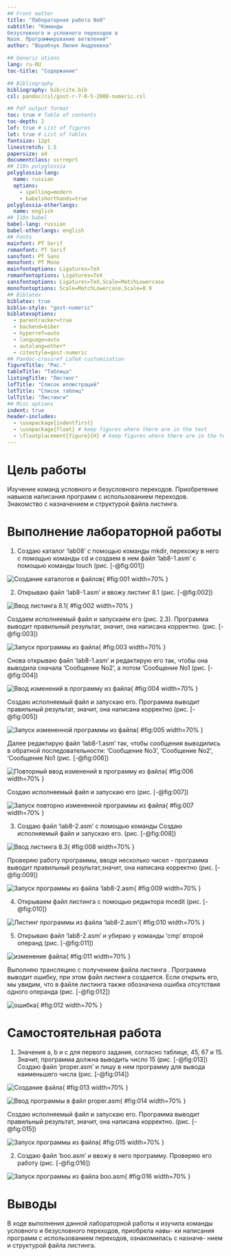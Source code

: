 ```yaml
---
## Front matter
title: "Лабораторная работа No8"
subtitle: "Команды
безусловного и условного переходов в
Nasm. Программирование ветвлений"
author: "Воробчук Лилия Андреевна"

## Generic otions
lang: ru-RU
toc-title: "Содержание"

## Bibliography
bibliography: bib/cite.bib
csl: pandoc/csl/gost-r-7-0-5-2008-numeric.csl

## Pdf output format
toc: true # Table of contents
toc-depth: 2
lof: true # List of figures
lot: true # List of tables
fontsize: 12pt
linestretch: 1.5
papersize: a4
documentclass: scrreprt
## I18n polyglossia
polyglossia-lang:
  name: russian
  options:
	- spelling=modern
	- babelshorthands=true
polyglossia-otherlangs:
  name: english
## I18n babel
babel-lang: russian
babel-otherlangs: english
## Fonts
mainfont: PT Serif
romanfont: PT Serif
sansfont: PT Sans
monofont: PT Mono
mainfontoptions: Ligatures=TeX
romanfontoptions: Ligatures=TeX
sansfontoptions: Ligatures=TeX,Scale=MatchLowercase
monofontoptions: Scale=MatchLowercase,Scale=0.9
## Biblatex
biblatex: true
biblio-style: "gost-numeric"
biblatexoptions:
  - parentracker=true
  - backend=biber
  - hyperref=auto
  - language=auto
  - autolang=other*
  - citestyle=gost-numeric
## Pandoc-crossref LaTeX customization
figureTitle: "Рис."
tableTitle: "Таблица"
listingTitle: "Листинг"
lofTitle: "Список иллюстраций"
lotTitle: "Список таблиц"
lolTitle: "Листинги"
## Misc options
indent: true
header-includes:
  - \usepackage{indentfirst}
  - \usepackage{float} # keep figures where there are in the text
  - \floatplacement{figure}{H} # keep figures where there are in the text
---
```


# Цель работы

Изучение команд условного и безусловного переходов. Приобретение навыков написания программ с использованием переходов. Знакомство с назначением и структурой файла листинга.

# Выполнение лабораторной работы

1. Создаю каталог ‘lab08’ с помощью команды mkdir, перехожу в него с помощью команды cd и создаем в нем файл ‘lab8-1.asm’ с помощью команды
touch (рис. [-@fig:001])

![Создание каталогов и файлов](image/1.png){ #fig:001 width=70% }

2. Открываю файл ‘lab8-1.asm’ и ввожу листинг 8.1 (рис. [-@fig:002])

![Ввод листинга 8.1](image/2.png){ #fig:002 width=70% }

Создаем исполняемый файл и запускаем его (рис. 2.3). Программа выводит правильный результат, значит, она написана корректно. (рис. [-@fig:003])

![Запуск программы из файла](image/3.png){ #fig:003 width=70% }

Снова открываю файл ‘lab8-1.asm’ и редактирую его так, чтобы она выводила сначала ‘Сообщение No2’, а потом ‘Сообщение No1 (рис. [-@fig:004])

![Ввод изменений в программу из файла](image/4.png){ #fig:004 width=70% }

Создаю исполняемый файл и запускаю его. Программа выводит правильный результат, значит, она написана корректно (рис. [-@fig:005])

![Запуск измененной программы из файла](image/5.png){ #fig:005 width=70% }

Далее редактирую файл ‘lab8-1.asm’ так, чтобы сообщения выводились в обратной последовательности: ‘Сообщение No3’, ‘Сообщение No2’, ‘Сообщение No1 (рис. [-@fig:006])

![Повторный ввод изменений в программу из файла](image/6.png){ #fig:006 width=70% }

Создаю исполняемый файл и запускаю его (рис. [-@fig:007])

![Запуск повторно измененной программы из файла](image/7.png){ #fig:007 width=70% }

3. Создаю файл ‘lab8-2.asm’ с помощью команды
Создаю исполняемый файл и запускаю его. (рис. [-@fig:008])

![Ввод листинга 8.3](image/8.png){ #fig:008 width=70% }

Проверяю работу программы, вводя несколько чисел - программа выводит правильный результат,значит, она написана корректно (рис. [-@fig:009])

![Запуск программы из файла ‘lab8-2.asm](image/9.png){ #fig:009 width=70% }

4. Открываем файл листинга с помощью редактора mcedit (рис. [-@fig:010])

![Листинг программы из файла ‘lab8-2.asm’](image/10.png){ #fig:010 width=70% }

5. Открываю файл ‘lab8-2.asm’ и убираю у команды ‘cmp’ второй операнд (рис. [-@fig:011])

![изменение файла](image/11.png){ #fig:011 width=70% }

Выполняю трансляцию с получением файла листинга . Программа выводит ошибку, при этом файл листинга создается. Если открыть его, мы увидим,
что в файле листинга также обозначена ошибка отсутствия одного операнда (рис. [-@fig:012])

![ошибка](image/12.png){ #fig:012 width=70% }

# Cамостоятельная работа

1. Значения a, b и с для первого задания, согласно таблице, 45, 67 и 15. Значит, программа должна выводить число 15 (рис. [-@fig:013])
Создаю файл ‘proper.asm’ и пишу в нем программу для вывода наименьшего числа (рис. [-@fig:014])

![Создание файла](image/13.png){ #fig:013 width=70% }

![Ввод программы в файл proper.asm](image/14.png){ #fig:014 width=70% }

Создаю исполняемый файл и запускаю его. Программа выводит правильный результат, значит, она написана корректно. (рис. [-@fig:015])

![Запуск программы из файла](image/15.png){ #fig:015 width=70% }

2. Создаю файл ‘boo.asm’ и ввожу в него программу. Проверяю его работу (рис. [-@fig:016])

![Запуск программы из файла boo.asm](image/16.png){ #fig:016 width=70% }

# Выводы

В ходе выполнения данной лабораторной работы я изучила команды условного и безусловного переходов, приобрела навы-
ки написания программ с использованием переходов, ознакомилась с назначе-
нием и структурой файла листинга.

